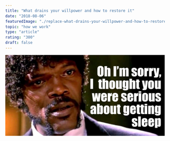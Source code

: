 ```yaml
---
title: "What drains your willpower and how to restore it"
date: "2018-08-06"
featuredImage: "./replace-what-drains-your-willpower-and-how-to-restore-it-mike-zetlow.png"
topic: "how we work"
type: "article"
rating: "300"
draft: false
---
```


![](replace-what-drains-your-willpower-and-how-to-restore-it-mike-zetlow.png)